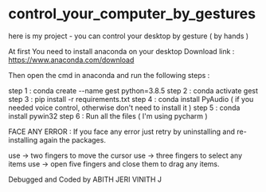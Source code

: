 # control_your_computer_by_gestures
here is my project - you can control your desktop by gesture ( by hands )


At first You need to install anaconda on your desktop 
Download link : https://www.anaconda.com/download


Then open the cmd in anaconda and run the following steps :

step 1 : conda create --name gest python=3.8.5
step 2 : conda activate gest
step 3 : pip install -r requirements.txt
step 4 : conda install PyAudio ( if you needed voice control, otherwise don't need to install it )
step 5 : conda install pywin32
step 6 : Run all the files ( I'm using pycharm )



FACE ANY ERROR :
If you face any error just retry by uninstalling and re-installing again the packages.


use -> two fingers to move the cursor
use -> three fingers  to select any items
use -> open five fingers and close them to drag any items.

Debugged and Coded by
ABITH JERI VINITH J
